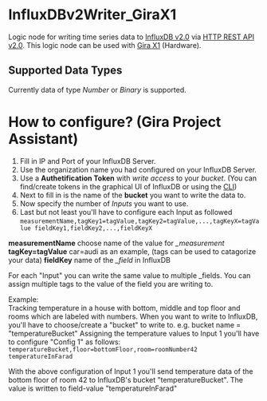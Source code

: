 # InfluxDBv2Writer_GiraX1
Logic node for writing time series data to [InfluxDB v2.0](https://docs.influxdata.com/influxdb/v2.0/) via [HTTP REST API v2.0](https://docs.influxdata.com/influxdb/v2.0/reference/api/). This logic node can be used with [Gira X1](https://www.gira.de/produkte/lichtsteuerung/lichtsteuerung-per-app/gira-x1#) (Hardware).

## Supported Data Types
Currently data of type *Number* or *Binary* is supported.

# How to configure? (Gira Project Assistant)
1. Fill in IP and Port of your InfluxDB Server.
2. Use the organization name you had configured on your InfluxDB Server.
3. Use a **Authetification Token** with *write access* to your *bucket*. (You can find/create tokens in the graphical UI of InfluxDB or using the [CLI](https://docs.influxdata.com/influxdb/v2.0/security/tokens/))
4. Next to fill in is the name of the **bucket** you want to write the data to.
5. Now specify the number of *Inputs* you want to use.
6. Last but not least you'll have to configure each Input as followed<br/>
`measurementName,tagKey1=tagValue,tagKey2=tagValue,...,tagKeyX=tagValue fieldKey1,fieldKey2,...,fieldKeyX`

**measurementName**    choose name of the value for *_measurement*<br/>
**tagKey=tagValue**    car=audi as an example, (tags can be used to catagorize your data)
**fieldKey**           name of the *_field* in InfluxDB

For each "Input" you can write the same value to multiple _fields.
You can assign multiple tags to the value of the field you are writing to.<br/>

Example:<br/>
Tracking temperature in a house with bottom, middle and top floor and rooms which are labeled with numbers.
When you want to write to InfluxDB, you'll have to choose/create a "bucket" to write to.
e.g. bucket name = "temperatureBucket"
Assigning the temperature values to Input 1 you'll have to configure "Config 1" as follows:
`temperatureBucket,floor=bottomFloor,room=roomNumber42 temperatureInFarad`

With the above configuration of Input 1 you'll send temperature data of the bottom floor of room 42 to InfluxDB's bucket "temperatureBucket".
The value is written to field-value "temperatureInFarad"
